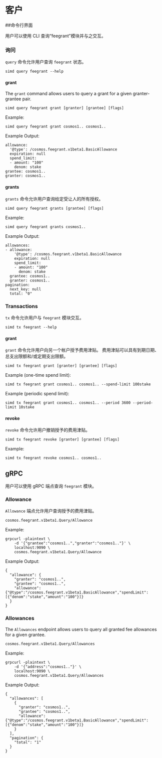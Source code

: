 # 客户

##命令行界面

用户可以使用 CLI 查询“feegrant”模块并与之交互。

### 询问

`query` 命令允许用户查询 `feegrant` 状态。 

```
simd query feegrant --help
```

#### grant

The `grant` command allows users to query a grant for a given granter-grantee pair.

```
simd query feegrant grant [granter] [grantee] [flags]
```

Example:

```
simd query feegrant grant cosmos1.. cosmos1..
```

Example Output:

```
allowance:
  '@type': /cosmos.feegrant.v1beta1.BasicAllowance
  expiration: null
  spend_limit:
  - amount: "100"
    denom: stake
grantee: cosmos1..
granter: cosmos1..
```

#### grants

`grants` 命令允许用户查询给定受让人的所有授权。 

```
simd query feegrant grants [grantee] [flags]
```

Example:

```
simd query feegrant grants cosmos1..
```

Example Output:

```
allowances:
- allowance:
    '@type': /cosmos.feegrant.v1beta1.BasicAllowance
    expiration: null
    spend_limit:
    - amount: "100"
      denom: stake
  grantee: cosmos1..
  granter: cosmos1..
pagination:
  next_key: null
  total: "0"
```

### Transactions

`tx` 命令允许用户与 `feegrant` 模块交互。

```
simd tx feegrant --help
```

#### grant

`grant` 命令允许用户向另一个帐户授予费用津贴。 费用津贴可以具有到期日期、总支出限额和/或定期支出限额。 

```
simd tx feegrant grant [granter] [grantee] [flags]
```

Example (one-time spend limit):

```
simd tx feegrant grant cosmos1.. cosmos1.. --spend-limit 100stake
```

Example (periodic spend limit):

```
simd tx feegrant grant cosmos1.. cosmos1.. --period 3600 --period-limit 10stake
```

#### revoke

`revoke` 命令允许用户撤销授予的费用津贴。

```
simd tx feegrant revoke [granter] [grantee] [flags]
```

Example:

```
simd tx feegrant revoke cosmos1.. cosmos1..
```

## gRPC

用户可以使用 gRPC 端点查询 `feegrant` 模块。

### Allowance

`Allowance` 端点允许用户查询授予的费用津贴。 

```
cosmos.feegrant.v1beta1.Query/Allowance
```

Example:

```
grpcurl -plaintext \
    -d '{"grantee":"cosmos1..","granter":"cosmos1.."}' \
    localhost:9090 \
    cosmos.feegrant.v1beta1.Query/Allowance
```

Example Output:

```
{
  "allowance": {
    "granter": "cosmos1..",
    "grantee": "cosmos1..",
    "allowance": {"@type":"/cosmos.feegrant.v1beta1.BasicAllowance","spendLimit":[{"denom":"stake","amount":"100"}]}
  }
}
```

### Allowances

The `Allowances` endpoint allows users to query all granted fee allowances for a given grantee.

```
cosmos.feegrant.v1beta1.Query/Allowances
```

Example:

```
grpcurl -plaintext \
    -d '{"address":"cosmos1.."}' \
    localhost:9090 \
    cosmos.feegrant.v1beta1.Query/Allowances
```

Example Output:

```
{
  "allowances": [
    {
      "granter": "cosmos1..",
      "grantee": "cosmos1..",
      "allowance": {"@type":"/cosmos.feegrant.v1beta1.BasicAllowance","spendLimit":[{"denom":"stake","amount":"100"}]}
    }
  ],
  "pagination": {
    "total": "1"
  }
}
```
